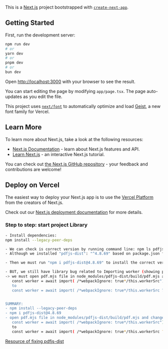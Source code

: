 This is a [Next.js](https://nextjs.org) project bootstrapped with [`create-next-app`](https://nextjs.org/docs/app/api-reference/cli/create-next-app).

## Getting Started

First, run the development server:

```bash
npm run dev
# or
yarn dev
# or
pnpm dev
# or
bun dev
```

Open [http://localhost:3000](http://localhost:3000) with your browser to see the result.

You can start editing the page by modifying `app/page.tsx`. The page auto-updates as you edit the file.

This project uses [`next/font`](https://nextjs.org/docs/app/building-your-application/optimizing/fonts) to automatically optimize and load [Geist](https://vercel.com/font), a new font family for Vercel.

## Learn More

To learn more about Next.js, take a look at the following resources:

- [Next.js Documentation](https://nextjs.org/docs) - learn about Next.js features and API.
- [Learn Next.js](https://nextjs.org/learn) - an interactive Next.js tutorial.

You can check out [the Next.js GitHub repository](https://github.com/vercel/next.js) - your feedback and contributions are welcome!

## Deploy on Vercel

The easiest way to deploy your Next.js app is to use the [Vercel Platform](https://vercel.com/new?utm_medium=default-template&filter=next.js&utm_source=create-next-app&utm_campaign=create-next-app-readme) from the creators of Next.js.

Check out our [Next.js deployment documentation](https://nextjs.org/docs/app/building-your-application/deploying) for more details.

### Step to step: start project Library

```bash
- Install dependencies:
npm install --legacy-peer-deps

- We can check is correct version by running command line: npm ls pdfjs-dist
- Although we installed "pdfjs-dist": "^4.8.69" based on package.json file, but some packages of "pdfjs-dist" still install version "4.10.38"

- Then we must run "npm i pdfjs-dist@4.8.69" to install the correct version

- BUT, we still have library bug related to Importing worker (showing pdf)
-> we must open pdf.mjs file in node_modules/pdfjs-dist/build/pdf.mjs and change this line:
   const worker = await import( /*webpackIgnore: true*/this.workerSrc")
   to
   const worker = await import( /*webpackIgnore: true*/this.workerSrc ?? "./pdf.worker.mjs");


SUMMARY:
- npm install --legacy-peer-deps
- npm i pdfjs-dist@4.8.69
- open pdf.mjs file in node_modules/pdfjs-dist/build/pdf.mjs and change this line (about in line: 12233):
   const worker = await import( /*webpackIgnore: true*/this.workerSrc")
   to
   const worker = await import( /*webpackIgnore: true*/this.workerSrc ?? "./pdf.worker.mjs");
```

[Resource of fixing pdfjs-dist](https://github.com/vercel/next.js/issues/65406)
